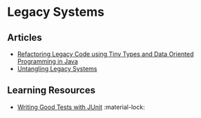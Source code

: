 # Legacy Systems

## Articles

* [Refactoring Legacy Code using Tiny Types and Data Oriented Programming in Java](https://software-engineering-corner.zuehlke.com/refactoring-legacy-code-using-tiny-types-and-data-oriented-programming-in-java)
* [Untangling Legacy Systems](https://software-engineering-corner.zuehlke.com/untangling-legacy-systems)

## Learning Resources

* [Writing Good Tests with JUnit](https://wd3.myworkday.com/zuehlke/learning/course/63dc6ad4fa471000a4cd260b776e0000?type=9882927d138b100019b6a2df1a46018b) :material-lock: 

